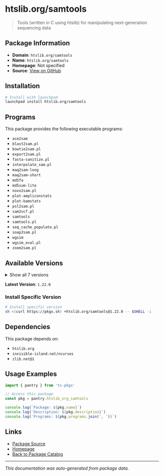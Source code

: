 # htslib.org/samtools

> Tools (written in C using htslib) for manipulating next-generation sequencing data

## Package Information

- **Domain**: `htslib.org/samtools`
- **Name**: `htslib.org/samtools`
- **Homepage**: Not specified
- **Source**: [View on GitHub](https://github.com/pkgxdev/pantry/tree/main/projects/htslib.org/samtools/package.yml)

## Installation

```bash
# Install with launchpad
launchpad install htslib.org/samtools
```

## Programs

This package provides the following executable programs:

- `ace2sam`
- `blast2sam.pl`
- `bowtie2sam.pl`
- `export2sam.pl`
- `fasta-sanitize.pl`
- `interpolate_sam.pl`
- `maq2sam-long`
- `maq2sam-short`
- `md5fa`
- `md5sum-lite`
- `novo2sam.pl`
- `plot-ampliconstats`
- `plot-bamstats`
- `psl2sam.pl`
- `sam2vcf.pl`
- `samtools`
- `samtools.pl`
- `seq_cache_populate.pl`
- `soap2sam.pl`
- `wgsim`
- `wgsim_eval.pl`
- `zoom2sam.pl`

## Available Versions

<details>
<summary>Show all 7 versions</summary>

- `1.22.0`, `1.21.0`, `1.20.0`, `1.19.2`, `1.19.1`
- `1.19.0`, `1.18.0`

</details>

**Latest Version**: `1.22.0`

### Install Specific Version

```bash
# Install specific version
sh <(curl https://pkgx.sh) +htslib.org/samtools@1.22.0 -- $SHELL -i
```

## Dependencies

This package depends on:

- `htslib.org`
- `invisible-island.net/ncurses`
- `zlib.net@1`

## Usage Examples

```typescript
import { pantry } from 'ts-pkgx'

// Access this package
const pkg = pantry.htslib_org_samtools

console.log(`Package: ${pkg.name}`)
console.log(`Description: ${pkg.description}`)
console.log(`Programs: ${pkg.programs.join(', ')}`)
```

## Links

- [Package Source](https://github.com/pkgxdev/pantry/tree/main/projects/htslib.org/samtools/package.yml)
- [Homepage](#)
- [Back to Package Catalog](../package-catalog.md)

---

*This documentation was auto-generated from package data.*

